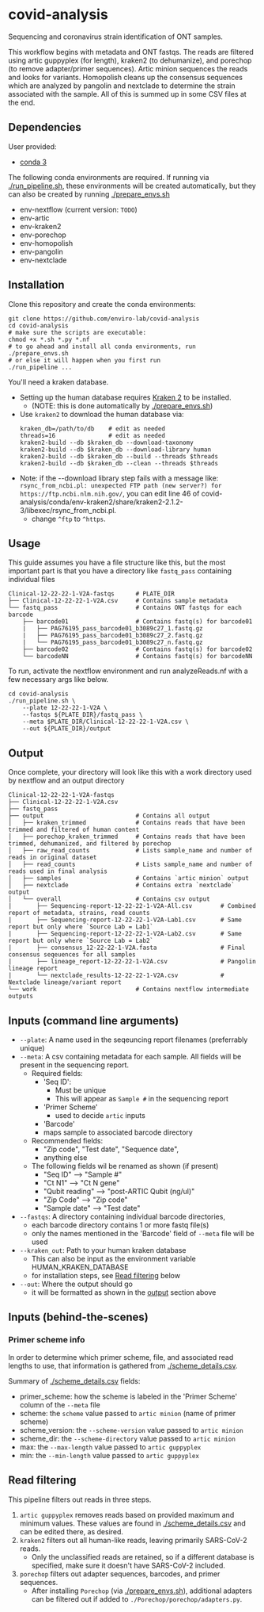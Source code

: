 # covid-analysis
Sequencing and coronavirus strain identification of ONT samples.

This workflow begins with metadata and ONT fastqs. The reads are filtered using artic guppyplex (for length), kraken2 (to dehumanize), and porechop (to remove adapter/primer sequences). Artic minion sequences the reads and looks for variants. Homopolish cleans up the consensus sequences which are analyzed by pangolin and nextclade to determine the strain associated with the sample. All of this is summed up in some CSV files at the end.

## Dependencies
User provided:
* [conda 3](https://docs.conda.io/en/latest/miniconda.html)

The following conda environments are required. If running via [./run_pipeline.sh](./run_pipeline.sh), these environments will be created automatically, but they can also be created by running [./prepare_envs.sh](prepare_envs.sh)
* env-nextflow (current version: `TODO`)
* env-artic
* env-kraken2
* env-porechop
* env-homopolish
* env-pangolin
* env-nextclade

## Installation
Clone this repository and create the conda environments:
```
git clone https://github.com/enviro-lab/covid-analysis
cd covid-analysis
# make sure the scripts are executable:
chmod +x *.sh *.py *.nf
# to go ahead and install all conda environments, run
./prepare_envs.sh
# or else it will happen when you first run
./run_pipeline ...
```

You'll need a kraken database.
* Setting up the human database requires [Kraken 2](https://github.com/DerrickWood/kraken2/wiki/Manual) to be installed.
    * (NOTE: this is done automatically by [./prepare_envs.sh](prepare_envs.sh))
* Use `kraken2` to download the human database via:
    ```
    kraken_db=/path/to/db    # edit as needed
    threads=16               # edit as needed
    kraken2-build --db $kraken_db --download-taxonomy
    kraken2-build --db $kraken_db --download-library human
    kraken2-build --db $kraken_db --build --threads $threads
    kraken2-build --db $kraken_db --clean --threads $threads
    ```
* Note: if the --download library step fails with a message like: `rsync_from_ncbi.pl: unexpected FTP path (new server?) for https://ftp.ncbi.nlm.nih.gov/`, you can edit line 46 of covid-analysis/conda/env-kraken2/share/kraken2-2.1.2-3/libexec/rsync_from_ncbi.pl.
  * change `^ftp` to `^https`.

## Usage
This guide assumes you have a file structure like this, but the most important part is that you have a directory like `fastq_pass` containing individual files
```
Clinical-12-22-22-1-V2A-fastqs      # PLATE_DIR
├── Clinical-12-22-22-1-V2A.csv     # Contains sample metadata
└── fastq_pass                      # Contains ONT fastqs for each barcode
    ├── barcode01                   # Contains fastq(s) for barcode01
    |   ├── PAG76195_pass_barcode01_b3089c27_1.fastq.gz
    |   ├── PAG76195_pass_barcode01_b3089c27_2.fastq.gz
    |   └── PAG76195_pass_barcode01_b3089c27_n.fastq.gz
    ├── barcode02                   # Contains fastq(s) for barcode02
    └── barcodeNN                   # Contains fastq(s) for barcodeNN
```
To run, activate the nextflow environment and run analyzeReads.nf with a few necessary args like below.
```
cd covid-analysis
./run_pipeline.sh \
    --plate 12-22-22-1-V2A \
    --fastqs ${PLATE_DIR}/fastq_pass \
    --meta $PLATE_DIR/Clinical-12-22-22-1-V2A.csv \
    --out ${PLATE_DIR}/output
```

## Output
Once complete, your directory will look like this with a work directory used by nextflow and an output directory
```
Clinical-12-22-22-1-V2A-fastqs
├── Clinical-12-22-22-1-V2A.csv
├── fastq_pass
├── output                          # Contains all output
│   ├── kraken_trimmed              # Contains reads that have been trimmed and filtered of human content
│   ├── porechop_kraken_trimmed     # Contains reads that have been trimmed, dehumanized, and filtered by porechop
│   ├── raw_read_counts             # Lists sample_name and number of reads in original dataset
│   ├── read_counts                 # Lists sample_name and number of reads used in final analysis
│   ├── samples                     # Contains `artic minion` output
│   ├── nextclade                   # Contains extra `nextclade` output
│   └── overall                     # Contains csv output
|       ├── Sequencing-report-12-22-22-1-V2A-All.csv        # Combined report of metadata, strains, read counts
|       ├── Sequencing-report-12-22-22-1-V2A-Lab1.csv       # Same report but only where `Source Lab = Lab1`
|       ├── Sequencing-report-12-22-22-1-V2A-Lab2.csv       # Same report but only where `Source Lab = Lab2`
|       ├── consensus_12-22-22-1-V2A.fasta                  # Final consensus seqeuences for all samples
|       ├── lineage_report-12-22-22-1-V2A.csv               # Pangolin lineage report
|       └── nextclade_results-12-22-22-1-V2A.csv            # Nextclade lineage/variant report
└── work                            # Contains nextflow intermediate outputs
```

## Inputs (command line arguments)
* `--plate`: A name used in the seqeuncing report filenames (preferrably unique)
* `--meta`: A csv containing metadata for each sample. All fields will be present in the sequencing report.
  * Required fields:
    * 'Seq ID':
      * Must be unique
      * This will appear as `Sample #` in the sequencing report
    * 'Primer Scheme'
      * used to decide `artic` inputs
    * 'Barcode'
     * maps sample to associated barcode directory
  * Recommended fields:
    * "Zip code", "Test date", "Sequence date", 
    * anything else
  * The following fields wil be renamed as shown (if present)
    * "Seq ID" --> "Sample #"
    * "Ct N1" --> "Ct N gene"
    * "Qubit reading" --> "post-ARTIC Qubit (ng/ul)"
    * "Zip Code" --> "Zip code"
    * "Sample date" --> "Test date"
* `--fastqs`: A directory containing individual barcode directories, 
  * each barcode directory contains 1 or more fastq file(s)
  * only the names mentioned in the 'Barcode' field of `--meta` file will be used
* `--kraken_out`: Path to your human kraken database
  * This can also be input as the environment variable HUMAN_KRAKEN_DATABASE
  * for installation steps, see [Read filtering](#Read-filtering) below
* `--out`: Where the output should go
  * it will be formatted as shown in the [output](#Output) section above

## Inputs (behind-the-scenes)

### Primer scheme info
In order to determine which primer scheme, file, and associated read lengths to use, that information is gathered from [./scheme_details.csv](./scheme_details.csv).

Summary of [./scheme_details.csv](./scheme_details.csv) fields:
* primer_scheme: how the scheme is labeled in the 'Primer Scheme' column of the `--meta` file
* scheme: the `scheme` value passed to `artic minion` (name of primer scheme)
* scheme_version: the `--scheme-version` value passed to `artic minion`
* scheme_dir: the `--scheme-directory` value passed to `artic minion`
* max: the `--max-length` value passed to `artic guppyplex`
* min: the `--min-length` value passed to `artic guppyplex`

## Read filtering
This pipeline filters out reads in three steps.
1. `artic guppyplex` removes reads based on provided maximum and minimum values. These values are found in [./scheme_details.csv](./scheme_details.csv) and can be edited there, as desired.
2. `kraken2` filters out all human-like reads, leaving primarily SARS-CoV-2 reads.
   * Only the unclassified reads are retained, so if a different database is specified, make sure it doesn't have SARS-CoV-2 included.
3. `porechop` filters out adapter sequences, barcodes, and primer sequences.
   * After installing `Porechop` (via [./prepare_envs.sh](prepare_envs.sh)), additional adapters can be filtered out if added to `./Porechop/porechop/adapters.py`.